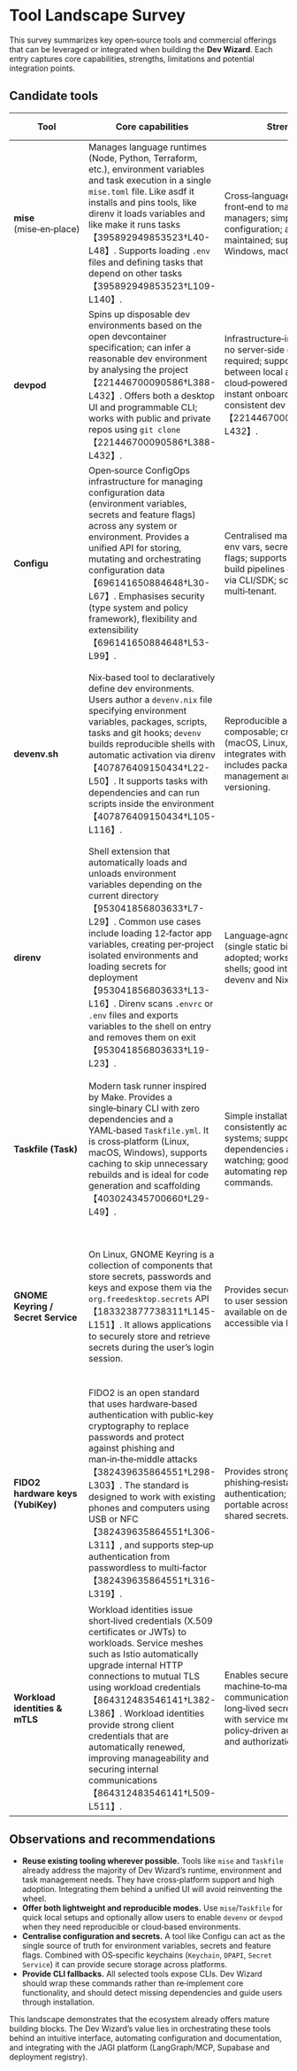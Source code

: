 # Tool Landscape Survey

This survey summarizes key open‑source tools and commercial offerings that can be leveraged or integrated when building the **Dev Wizard**.  Each entry captures core capabilities, strengths, limitations and potential integration points.

## Candidate tools

| Tool | Core capabilities | Strengths | Limitations/notes | Possible integration |
|---|---|---|---|---|
| **mise** (mise‑en‑place) | Manages language runtimes (Node, Python, Terraform, etc.), environment variables and task execution in a single `mise.toml` file.  Like asdf it installs and pins tools, like direnv it loads variables and like make it runs tasks【395892949853523†L40-L48】.  Supports loading `.env` files and defining tasks that depend on other tasks【395892949853523†L109-L140】. | Cross‑language, unified front‑end to many underlying managers; simple TOML configuration; actively maintained; supports Windows, macOS and Linux. | Requires users to install a binary and hook shell; tasks run in local shell (not containerised); limited UI – CLI only. | Use `mise` as the backend for runtime installation, env var management and task execution.  Dev Wizard could generate a `mise.toml` for each project and call `mise` via API or CLI. |
| **devpod** | Spins up disposable dev environments based on the open devcontainer specification; can infer a reasonable dev environment by analysing the project【221446700090586†L388-L432】.  Offers both a desktop UI and programmable CLI; works with public and private repos using `git clone`【221446700090586†L388-L432】. | Infrastructure‑independent – no server‑side component required; supports switching between local and cloud‑powered environments; instant onboarding and consistent dev experience【221446700090586†L388-L432】. | Requires container tooling (Docker/Podman) on the host; devcontainer spec may not cover complex multi‑service projects; heavier than simple shell‑based tools. | Use DevPod to provide one‑click remote environments for complex projects; Dev Wizard can call DevPod’s CLI when a user chooses to “open in cloud” and rely on local tools by default. |
| **Configu** | Open‑source ConfigOps infrastructure for managing configuration data (environment variables, secrets and feature flags) across any system or environment.  Provides a unified API for storing, mutating and orchestrating configuration data【696141650884648†L30-L67】.  Emphasises security (type system and policy framework), flexibility and extensibility【696141650884648†L53-L99】. | Centralised management of env vars, secrets and feature flags; supports integration into build pipelines or applications via CLI/SDK; scalable and multi‑tenant. | Newer ecosystem with fewer integrations than HashiCorp Vault; still evolving; CLI oriented. | Dev Wizard could delegate secret and configuration management to Configu.  It could read and write Configu contexts for each project and environment, abstracting OS keychains. |
| **devenv.sh** | Nix‑based tool to declaratively define dev environments.  Users author a `devenv.nix` file specifying environment variables, packages, scripts, tasks and git hooks; `devenv` builds reproducible shells with automatic activation via direnv【407876409150434†L22-L50】.  It supports tasks with dependencies and can run scripts inside the environment【407876409150434†L105-L116】. | Reproducible and composable; cross‑platform (macOS, Linux, WSL); integrates with direnv; includes package management and language versioning. | Requires learning Nix; Windows support is limited (requires WSL); more complex than simple tools; heavy for small projects. | For advanced users, Dev Wizard could optionally generate `devenv.nix` files for reproducibility.  The default path should favour simpler tools like mise; however, `devenv` could be offered as a “reproducible mode.” |
| **direnv** | Shell extension that automatically loads and unloads environment variables depending on the current directory【953041856803633†L7-L29】.  Common use cases include loading 12‑factor app variables, creating per‑project isolated environments and loading secrets for deployment【953041856803633†L13-L16】.  Direnv scans `.envrc` or `.env` files and exports variables to the shell on entry and removes them on exit【953041856803633†L19-L23】. | Language‑agnostic; very fast (single static binary); widely adopted; works with most shells; good integration with devenv and Nix. | Requires per‑shell hook; no GUI; `.envrc` files use bash syntax, which can be error‑prone; secrets still live in plain text unless combined with secret managers. | Dev Wizard can generate `.envrc` files and call `direnv allow` automatically.  It can also integrate with OS keychains to populate `.envrc` with secrets at runtime. |
| **Taskfile (Task)** | Modern task runner inspired by Make.  Provides a single‑binary CLI with zero dependencies and a YAML‑based `Taskfile.yml`.  It is cross‑platform (Linux, macOS, Windows), supports caching to skip unnecessary rebuilds and is ideal for code generation and scaffolding【403024345700660†L29-L49】. | Simple installation; works consistently across operating systems; supports task dependencies and file watching; good for automating repetitive commands. | Lacks built‑in environment management; tasks run in current shell; concurrent execution limited compared with Nix‑based solutions. | Dev Wizard could use Taskfile for automating project actions (start/stop servers, build, test).  It can generate a `Taskfile.yml` from user‑provided commands and call `task` programmatically. |
| **GNOME Keyring / Secret Service** | On Linux, GNOME Keyring is a collection of components that store secrets, passwords and keys and expose them via the `org.freedesktop.secrets` API【183323877738311†L145-L151】.  It allows applications to securely store and retrieve secrets during the user’s login session. | Provides secure storage tied to user session; widely available on desktop Linux; accessible via libsecret. | Not available on headless servers; unlocked keyrings can be read by any application running in the session【183323877738311†L157-L162】; inconsistent across distributions. | Dev Wizard can leverage Secret Service via `secret-tool` or libsecret to read/write credentials on Linux.  For headless deployments, fallback to Configu or encrypted database. |
| **FIDO2 hardware keys (YubiKey)** | FIDO2 is an open standard that uses hardware‑based authentication with public‑key cryptography to replace passwords and protect against phishing and man‑in‑the‑middle attacks【382439635864551†L298-L303】.  The standard is designed to work with existing phones and computers using USB or NFC【382439635864551†L306-L311】, and supports step‑up authentication from passwordless to multi‑factor【382439635864551†L316-L319】. | Provides strong, phishing‑resistant authentication; keys are portable across services; no shared secrets. | Requires users to own compatible hardware; not universally supported in CLI tools; integration can be complex. | Dev Wizard can optionally allow users to protect stored secrets or perform MFA using FIDO2 keys via WebAuthn; this may be integrated into login flows or secret retrieval. |
| **Workload identities & mTLS** | Workload identities issue short‑lived credentials (X.509 certificates or JWTs) to workloads.  Service meshes such as Istio automatically upgrade internal HTTP connections to mutual TLS using workload credentials【864312483546141†L382-L386】.  Workload identities provide strong client credentials that are automatically renewed, improving manageability and securing internal communications【864312483546141†L509-L511】. | Enables secure machine‑to‑machine communication without long‑lived secrets; integrates with service meshes; enforces policy‑driven authentication and authorization. | Requires extra infrastructure (service mesh, SPIRE) and proper policy configuration; primarily aimed at microservices rather than local dev tools. | For remote agent communication (e.g., Copilot Cloud Run agents), Dev Wizard can adopt mTLS with short‑lived certificates issued via a workload identity provider (e.g., Google Workload Identity Federation) to authenticate local agents and ensure encrypted channels. |

## Observations and recommendations

* **Reuse existing tooling wherever possible.**  Tools like `mise` and `Taskfile` already address the majority of Dev Wizard’s runtime, environment and task management needs.  They have cross‑platform support and high adoption.  Integrating them behind a unified UI will avoid reinventing the wheel.
* **Offer both lightweight and reproducible modes.**  Use `mise`/`Taskfile` for quick local setups and optionally allow users to enable `devenv` or `devpod` when they need reproducible or cloud‑based environments.
* **Centralise configuration and secrets.**  A tool like Configu can act as the single source of truth for environment variables, secrets and feature flags.  Combined with OS‑specific keychains (`Keychain`, `DPAPI`, `Secret Service`) it can provide secure storage across platforms.
* **Provide CLI fallbacks.**  All selected tools expose CLIs.  Dev Wizard should wrap these commands rather than re‑implement core functionality, and should detect missing dependencies and guide users through installation.

This landscape demonstrates that the ecosystem already offers mature building blocks.  The Dev Wizard’s value lies in orchestrating these tools behind an intuitive interface, automating configuration and documentation, and integrating with the JAGI platform (LangGraph/MCP, Supabase and deployment registry).